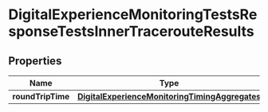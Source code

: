 

# DigitalExperienceMonitoringTestsResponseTestsInnerTracerouteResults


## Properties

| Name | Type | Description | Notes |
|------------ | ------------- | ------------- | -------------|
|**roundTripTime** | [**DigitalExperienceMonitoringTimingAggregates**](DigitalExperienceMonitoringTimingAggregates.md) |  |  |



